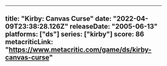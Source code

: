 
---
title: "Kirby: Canvas Curse"
date: "2022-04-09T23:38:28.126Z"
releaseDate: "2005-06-13"
platforms: ["ds"]
series: ["kirby"]
score: 86
metacriticLink: "https://www.metacritic.com/game/ds/kirby-canvas-curse"
---
